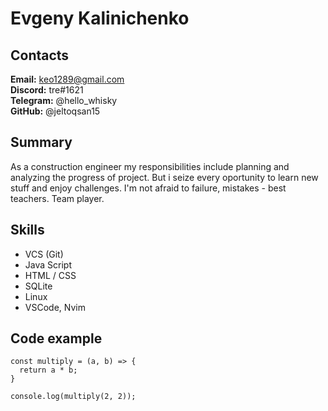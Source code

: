 # Evgeny Kalinichenko

## Contacts
**Email:** keo1289@gmail.com\
**Discord:** tre#1621\
**Telegram:** @hello_whisky\
**GitHub:** @jeltoqsan15

## Summary
As a construction engineer my responsibilities include planning and analyzing the progress of project. But i seize every oportunity to learn new stuff and enjoy challenges. I'm not afraid to failure, mistakes - best teachers. Team player.

## Skills
* VCS (Git)
* Java Script
* HTML / CSS
* SQLite
* Linux
* VSCode, Nvim

## Code example
```
const multiply = (a, b) => {
  return a * b;
}

console.log(multiply(2, 2));
```
